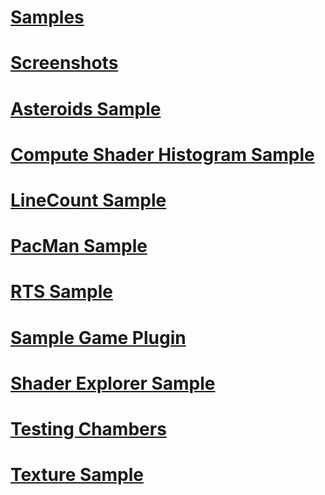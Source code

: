 # [Samples](samples-overview.md)
# [Screenshots](screenshots.md)
# [Asteroids Sample](asteroids.md)
# [Compute Shader Histogram Sample](cs-histogram.md)
# [LineCount Sample](line-count.md)
# [PacMan Sample](pacman.md)
# [RTS Sample](rts.md)
# [Sample Game Plugin](sample-game-plugin.md)
# [Shader Explorer Sample](shader-explorer.md)
# [Testing Chambers](testing-chambers.md)
# [Texture Sample](texture-sample.md)

